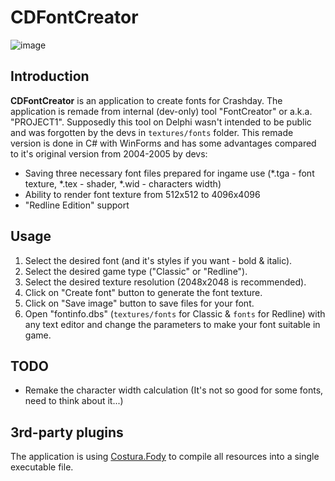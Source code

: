 # CDFontCreator
![image](https://github.com/St1ngLeR/CDFontCreator/assets/63962772/1f483452-c58a-44f4-8f12-bd995e97070a)
## Introduction
**CDFontCreator** is an application to create fonts for Crashday. The application is remade from internal (dev-only) tool "FontCreator" or a.k.a. "PROJECT1". Supposedly this tool on Delphi wasn't intended to be public and was forgotten by the devs in `textures/fonts` folder. This remade version is done in C# with WinForms and has some advantages compared to it's original version from 2004-2005 by devs:
- Saving three necessary font files prepared for ingame use (*.tga - font texture, *.tex - shader, *.wid - characters width)
- Ability to render font texture from 512x512 to 4096x4096
- "Redline Edition" support

## Usage
1. Select the desired font (and it's styles if you want - bold & italic).
2. Select the desired game type ("Classic" or "Redline").
3. Select the desired texture resolution (2048x2048 is recommended).
4. Click on "Create font" button to generate the font texture.
5. Click on "Save image" button to save files for your font.
6. Open "fontinfo.dbs" (`textures/fonts` for Classic & `fonts` for Redline) with any text editor and change the parameters to make your font suitable in game.

## TODO
- Remake the character width calculation (It's not so good for some fonts, need to think about it...)

## 3rd-party plugins
The application is using [Costura.Fody](https://github.com/Fody/Costura/) to compile all resources into a single executable file.
